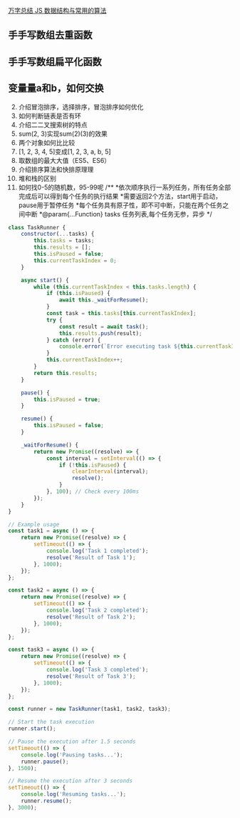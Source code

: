 [万字总结 JS 数据结构与常用的算法](https://mp.weixin.qq.com/s/qF-cCG23BiSmaV6DHWbbBg)
## ⼿手写数组去重函数
## ⼿手写数组扁平化函数
## 变量量a和b，如何交换
2. 介绍冒泡排序，选择排序，冒泡排序如何优化
4. 如何判断链表是否有环
5. 介绍⼆二叉搜索树的特点
22. sum(2, 3)实现sum(2)(3)的效果
24. 两个对象如何⽐比较
13. [1, 2, 3, 4, 5]变成[1, 2, 3, a, b, 5]
14. 取数组的最⼤大值（ES5、ES6）
6. 介绍排序算法和快排原理理
7. 堆和栈的区别
19. 如何找0-5的随机数，95-99呢
/**
 *依次顺序执行一系列任务，所有任务全部完成后可以得到每个任务的执行结果
 *需要返回2个方法，start用于启动，pause用于暂停任务
 *每个任务具有原子性，即不可中断，只能在两个任务之间中断
 *@param{...Function} tasks 任务列表,每个任务无参，异步
*/
```js
class TaskRunner {
    constructor(...tasks) {
        this.tasks = tasks;
        this.results = [];
        this.isPaused = false;
        this.currentTaskIndex = 0;
    }

    async start() {
        while (this.currentTaskIndex < this.tasks.length) {
            if (this.isPaused) {
                await this._waitForResume();
            }
            const task = this.tasks[this.currentTaskIndex];
            try {
                const result = await task();
                this.results.push(result);
            } catch (error) {
                console.error(`Error executing task ${this.currentTaskIndex}:`, error);
            }
            this.currentTaskIndex++;
        }
        return this.results;
    }

    pause() {
        this.isPaused = true;
    }

    resume() {
        this.isPaused = false;
    }

    _waitForResume() {
        return new Promise((resolve) => {
            const interval = setInterval(() => {
                if (!this.isPaused) {
                    clearInterval(interval);
                    resolve();
                }
            }, 100); // Check every 100ms
        });
    }
}

// Example usage
const task1 = async () => {
    return new Promise((resolve) => {
        setTimeout(() => {
            console.log('Task 1 completed');
            resolve('Result of Task 1');
        }, 1000);
    });
};

const task2 = async () => {
    return new Promise((resolve) => {
        setTimeout(() => {
            console.log('Task 2 completed');
            resolve('Result of Task 2');
        }, 1000);
    });
};

const task3 = async () => {
    return new Promise((resolve) => {
        setTimeout(() => {
            console.log('Task 3 completed');
            resolve('Result of Task 3');
        }, 1000);
    });
};

const runner = new TaskRunner(task1, task2, task3);

// Start the task execution
runner.start();

// Pause the execution after 1.5 seconds
setTimeout(() => {
    console.log('Pausing tasks...');
    runner.pause();
}, 1500);

// Resume the execution after 3 seconds
setTimeout(() => {
    console.log('Resuming tasks...');
    runner.resume();
}, 3000);
```